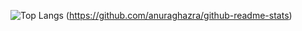 ![Top Langs](https://github-readme-stats.vercel.app/api/top-langs/?username=taic-dev&layout=compact)
(https://github.com/anuraghazra/github-readme-stats)

<!--
**taic-dev/taic-dev** is a ✨ _special_ ✨ repository because its `README.md` (this file) appears on your GitHub profile.

Here are some ideas to get you started:

- 🔭 I’m currently working on ...
- 🌱 I’m currently learning ...
- 👯 I’m looking to collaborate on ...
- 🤔 I’m looking for help with ...
- 💬 Ask me about ...
- 📫 How to reach me: ...
- 😄 Pronouns: ...
- ⚡ Fun fact: ...
-->
